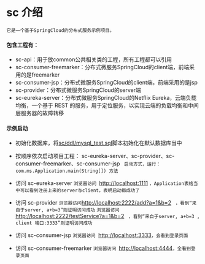 # sc 介绍 #

`它是一个基于SpringCloud的分布式服务示例项目。`

#### 包含工程有：
* sc-api：用于放common公共相关类的工程，所有工程都可以引用
* sc-consumer-freemarker：分布式微服务SpringCloud的client端，前端采用的是freemarker
* sc-consumer-jsp：分布式微服务SpringCloud的client端，前端采用的是jsp
* sc-provider：分布式微服务SpringCloud的server端
* sc-eureka-server：分布式微服务SpringCloud的Netflix Eureka，云端负载均衡，一个基于 REST 的服务，用于定位服务，以实现云端的负载均衡和中间层服务器的故障转移

#### 示例启动
* 初始化数据库，将[sc/ddl/mysql_test.sql](ddl/mysql_test.sql)脚本初始化在默认数据库当中

* 按顺序依次启动项目工程： sc-eureka-server、sc-provider、sc-consumer-freemarker、sc-consumer-jsp
` 启动方式，运行： com.ms.Application.main(String[]) 方法`

* 访问 sc-eureka-server
`浏览器访问 `[http://localhost:1111](http://localhost:1111) `，Application表格当中可以看到注册上来的server与client，表明启动都成功了`

* 访问 sc-provider
` 浏览器访问 `[http://localhost:2222/add?a=1&b=2](http://localhost:2222/add?a=1&b=2) ` ，看到“来自于server, a+b=3”则证明访问成功`
`浏览器访问 `[http://localhost:2222/testService?a=1&b=2](http://localhost:2222/testService?a=1&b=2) ` ，看到“来自于server, a+b=3 , client 端口:3333”则证明访问成功`

* 访问 sc-consumer-jsp
`浏览器访问 `[http://localhost:3333](http://localhost:3333)`，会看到登录页面`

* 访问 sc-consumer-freemarker
`浏览器访问 `[http://localhost:4444](http://localhost:4444)`，全看到登录页面`